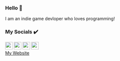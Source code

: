 ### Hello 👋
I am an indie game devloper who loves programming!<br>

### My Socials ✔️
<a href="https://www.youtube.com/channel/UC0k5Wnt4vdbbb7ht_74I-Dg"><img src="https://s.ytimg.com/yts/img/favicon_144-vfliLAfaB.png" width="24px" height="24px" /></a>
<a href="https://twitter.com/EliteAsian123"><img src="https://abs.twimg.com/favicons/twitter.ico" width="24px" height="24px" /></a>
<a href="https://www.reddit.com/user/EliteAsian123"><img src="https://www.redditstatic.com/desktop2x/img/favicon/android-icon-192x192.png" width="24px" height="24px" /></a>
<a href="https://github.com/EliteAsian123"><img src="https://github.githubassets.com/favicons/favicon.svg" width="24px" height="24px" /></a><br>
[My Website](https://eliteasian123.github.io/)
